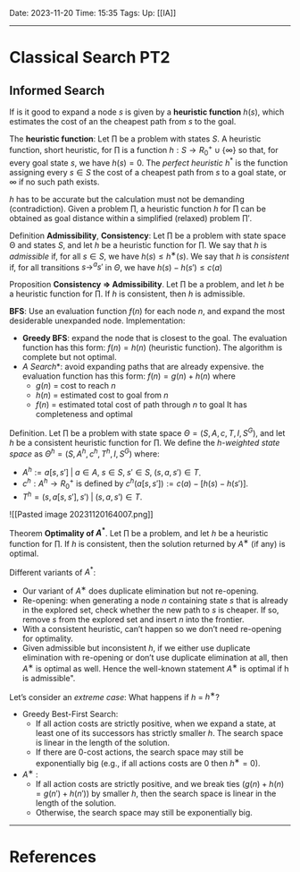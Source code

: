 Date: 2023-11-20
Time: 15:35
Tags:
Up: [[IA]]

---
# Classical Search PT2

## Informed Search

If is it good to expand a node $s$ is given by a **heuristic function** $h(s)$, which estimates the cost of an the cheapest path from $s$ to the goal. 

The **heuristic function**:
Let $\prod$ be a problem with states $S$. A heuristic function, short heuristic, for $\prod$ is a function $h : S \rightarrow R^+_0 \cup \{\infty\}$ so that, for every goal state $s$, we have $h(s) = 0$. The *perfect heuristic* $h^*$ is the function assigning every $s \in S$ the cost of a cheapest path from $s$ to a goal state, or $\infty$ if no such path exists.

$h$ has to be accurate but the calculation must not be demanding (contradiction).
Given a problem $\prod$, a heuristic function $h$ for $\prod$ can be obtained as goal distance within a simplified (relaxed) problem $\prod'$.

Definition **Admissibility**, **Consistency**:
Let $\prod$ be a problem with state space Θ and states $S$, and let $h$ be a heuristic function for $\prod$. We say that $h$ is *admissible* if, for all $s \in S$, we have $h(s) ≤ h^∗(s)$. We say that $h$ is *consistent* if, for all transitions $s \rightarrow^a s'$ in $\Theta$, we have $h(s) − h(s') \leq c(a)$

Proposition **Consistency $\Rightarrow$ Admissibility**. Let $\prod$ be a problem, and let $h$ be a heuristic function for $\prod$. If $h$ is consistent, then $h$ is admissible. 

**BFS**:
Use an evaluation function $f(n)$ for each node $n$, and expand the most desiderable unexpanded node. Implementation:
- **Greedy BFS**: expand the node that is closest to the goal. The evaluation function has this form: $f(n)=h(n)$ (heuristic function). The algorithm is complete but not optimal.
- **A* Search**: avoid expanding paths that are already expensive. the evaluation function has this form: $f(n)=g(n)+h(n)$ where 
	- $g(n)$ = cost to reach $n$
	- $h(n)$ = estimated cost to goal from $n$
	- $f(n)$ = estimated total cost of path through $n$ to goal
  It has completeness and optimal


Definition. Let $\prod$ be a problem with state space $\Theta = (S, A, c, T, I, S^G)$, and let $h$ be a consistent heuristic function for $\prod$. We define the *h-weighted state space* as $\Theta^h = (S, A^h , c^h , T^h , I, S^G)$ where: 
- $A^h := {a[s, s']\; |\; a \in A,\; s \in S,\; s' \in S,\;(s, a, s') \in T}$. 
- $c^h : A^h \rightarrow  R^+_0$ is defined by $c^h (a[s, s']) := c(a) − [h(s) − h(s')]$. 
- $T^h = {(s, a[s, s'], s')\; |\; (s, a, s') \in T}$.

![[Pasted image 20231120164007.png]]

Theorem **Optimality of $A^*$**. Let $\prod$ be a problem, and let $h$ be a heuristic function for $\prod$. If $h$ is consistent, then the solution returned by $A^∗$ (if any) is optimal.

Different variants of $A^*$:
- Our variant of $A^∗$ does duplicate elimination but not re-opening. 
- Re-opening: when generating a node $n$ containing state $s$ that is already in the explored set, check whether the new path to $s$ is cheaper. If so, remove $s$ from the explored set and insert $n$ into the frontier. 
- With a consistent heuristic, can’t happen so we don’t need re-opening for optimality. 
- Given admissible but inconsistent $h$, if we either use duplicate elimination with re-opening or don’t use duplicate elimination at all, then $A^∗$ is optimal as well. Hence the well-known statement $A^∗$ is optimal if h is admissible".

Let’s consider an *extreme case*: 
What happens if $h$ = $h^∗$? 
- Greedy Best-First Search: 
	- If all action costs are strictly positive, when we expand a state, at least one of its successors has strictly smaller $h$. The search space is linear in the length of the solution. 
	- If there are 0-cost actions, the search space may still be exponentially big (e.g., if all actions costs are 0 then $h^∗ = 0$). 
- $A^∗$ : 
	- If all action costs are strictly positive, and we break ties ($g(n) + h(n) = g(n') + h(n')$) by smaller $h$, then the search space is linear in the length of the solution. 
	- Otherwise, the search space may still be exponentially big.



---
# References
